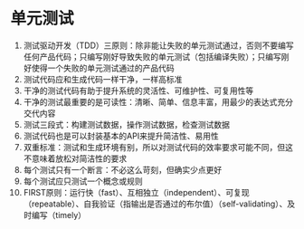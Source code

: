 # 单元测试
1. 测试驱动开发（TDD）三原则：除非能让失败的单元测试通过，否则不要编写任何产品代码；只编写刚好导致失败的单元测试（包括编译失败）；只编写刚好使得一个失败的单元测试通过的产品代码
2. 测试代码应和生成代码一样干净，一样高标准
3. 干净的测试代码有助于提升系统的灵活性、可维护性、可复用性等
4. 干净的测试最重要的是可读性：清晰、简单、信息丰富，用最少的表达式充分交代内容
5. 测试三段式：构建测试数据，操作测试数据，检查测试数据
6. 测试代码也是可以封装基本的API来提升简洁性、易用性
7. 双重标准：测试和生成环境有别，所以对测试代码的效率要求可能不同，但这不意味着放松对简洁性的要求
8. 每个测试只有一个断言：不必这么苛刻，但确实少点更好
9. 每个测试应只测试一个概念或规则
10. FIRST原则：运行快（fast）、互相独立（independent）、可复现（repeatable）、自我验证（指输出是否通过的布尔值）（self-validating）、及时编写（timely）
